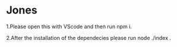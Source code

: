 # Jones
1.Please open this with VScode and then run npm i.

2.After the installation of the dependecies please run node ./index .

